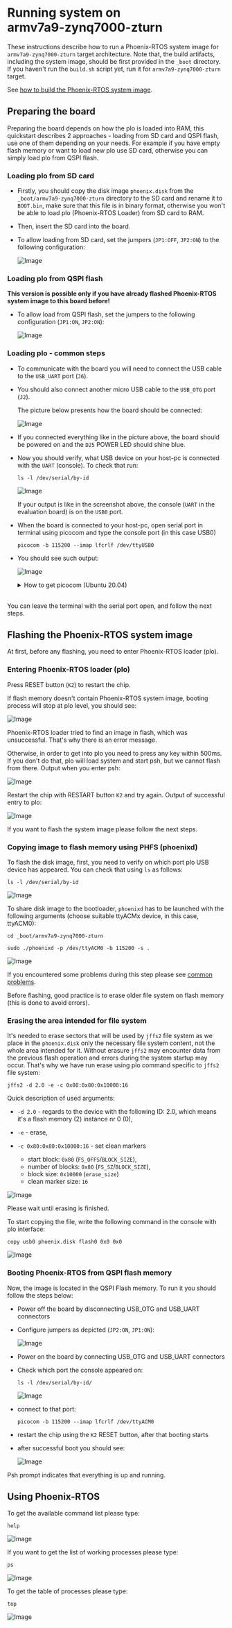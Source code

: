 # Running system on <nobr>armv7a9-zynq7000-zturn</nobr>

These instructions describe how to run a Phoenix-RTOS system image for `armv7a9-zynq7000-zturn` target architecture.
Note that, the build artifacts, including the system image, should be first provided in the `_boot` directory.
If you haven't run the `build.sh` script yet, run it for `armv7a9-zynq7000-zturn` target.

See [how to build the Phoenix-RTOS system image](../../building/index.md).

## Preparing the board

Preparing the board depends on how the plo is loaded into RAM, this quickstart describes 2 approaches - loading from SD
card and QSPI flash, use one of them depending on your needs. For example if you have empty flash memory or want to
load new plo use SD card, otherwise you can simply load plo from QSPI flash.

### Loading plo from SD card

- Firstly, you should copy the disk image `phoenix.disk` from the `_boot/armv7a9-zynq7000-zturn` directory to the SD
  card and rename it to `BOOT.bin`, make sure that this file is in binary format, otherwise you won't be able to load
  plo (Phoenix-RTOS Loader) from SD card to RAM.

- Then, insert the SD card into the board.

- To allow loading from SD card, set the jumpers (`JP1:OFF`, `JP2:ON`) to the following configuration:

  ![Image](_images/zynq7000-zturn-sd-boot.jpg)

### Loading plo from QSPI flash

**This version is possible only if you have already flashed Phoenix-RTOS system image to this board before!**

- To allow load from QSPI flash, set the jumpers to the following configuration (`JP1:ON`, `JP2:ON`):

  ![Image](_images/zynq7000-zturn-flash-boot.jpg)

### Loading plo - common steps

- To communicate with the board you will need to connect the USB cable to the `USB_UART` port (`J6`).

- You should also connect another micro USB cable to the `USB_OTG` port (`J2`).

  The picture below presents how the board should be connected:

  ![Image](_images/zynq7000-zturn-connections.jpg)

- If you connected everything like in the picture above, the board should be powered on and the `D25` POWER LED should
  shine blue.

- Now you should verify, what USB device on your host-pc is connected with the `UART` (console). To check that run:

  ```console
  ls -l /dev/serial/by-id
  ```

  ![Image](_images/zynq7000-zturn-ls.png)

  If your output is like in the screenshot above, the console (`UART` in the evaluation board) is on the `USB0` port.

- When the board is connected to your host-pc, open serial port in terminal using picocom and type the console port
  (in this case USB0)

  ```console
  picocom -b 115200 --imap lfcrlf /dev/ttyUSB0
  ```

- You should see such output:
  
  ![Image](_images/zynq7000-zturn-picocom.png)

  <details>
  <summary>How to get picocom (Ubuntu 20.04)</summary>

  ```console
  sudo apt-get update && \
  sudo apt-get install picocom
  ```

  To use picocom without sudo privileges run this command and then restart:

  ```console
  sudo usermod -a -G dialout <yourname>
  ```

  </details>
  </br>

You can leave the terminal with the serial port open, and follow the next steps.

## Flashing the Phoenix-RTOS system image

At first, before any flashing, you need to enter Phoenix-RTOS loader (plo).

### Entering Phoenix-RTOS loader (plo)

Press RESET button (`K2`) to restart the chip.

If flash memory doesn't contain Phoenix-RTOS system image, booting process will stop at plo level, you should see:

![Image](_images/zynq7000-zturn-magic.png)

Phoenix-RTOS loader tried to find an image in flash, which was unsuccessful. That's why there is an error message.

Otherwise, in order to get into plo you need to press any key within 500ms. If you don't do that, plo will load system
and start psh, but we cannot flash from there. Output when you enter psh:

![Image](_images/zynq7000-zturn-psh.png)

Restart the chip with RESTART button `K2` and try again. Output of successful entry to plo:

![Image](_images/zynq7000-zturn-plo.png)

If you want to flash the system image please follow the next steps.

### Copying image to flash memory using PHFS (phoenixd)

To flash the disk image, first, you need to verify on which port plo USB device has appeared. You can check that using
`ls` as follows:

```console
ls -l /dev/serial/by-id
```

![Image](_images/zynq7000-ls-2.png)

To share disk image to the bootloader, `phoenixd` has to be launched with the following arguments (choose suitable
ttyACMx device, in this case, ttyACM0):

```console
cd _boot/armv7a9-zynq7000-zturn
```

```console
sudo ./phoenixd -p /dev/ttyACM0 -b 115200 -s .
```

![Image](_images/zynq7000-zturn-phoenixd.png)

If you encountered some problems during this step please see
[common problems](index.md#common-problems-on-zynq7000-boards).

Before flashing, good practice is to erase older file system on flash memory (this is done to avoid errors).

### Erasing the area intended for file system

It's needed to erase sectors that will be used by `jffs2` file system as we place in the `phoenix.disk`
 only the necessary file system content, not the whole area intended for it.
Without erasure `jffs2` may encounter data from the previous flash operation and errors
 during the system startup may occur.
That's why we have run erase using plo command specific to `jffs2` file system:

```console
jffs2 -d 2.0 -e -c 0x80:0x80:0x10000:16
```

Quick description of used arguments:

- `-d 2.0` - regards to the device with the following ID: 2.0, which means it's a flash memory (2) instance nr 0 (0),

- `-e` - erase,

- `-c 0x80:0x80:0x10000:16` - set clean markers
  - start block: `0x80` (`FS_OFFS`/`BLOCK_SIZE`),
  - number of blocks: `0x80` (`FS_SZ`/`BLOCK_SIZE`),
  - block size: `0x10000` (`erase_size`)
  - clean marker size: `16`

![Image](_images/zynq7000-zturn-plo-erase.png)

Please wait until erasing is finished.

To start copying the file, write the following command in the console with plo interface:

```console
copy usb0 phoenix.disk flash0 0x0 0x0
```

![Image](_images/zynq7000-plo-copy.png)

### Booting Phoenix-RTOS from QSPI flash memory

Now, the image is located in the QSPI Flash memory.
To run it you should follow the steps below:

- Power off the board by disconnecting USB_OTG and USB_UART connectors

- Configure jumpers as depicted (`JP2:ON`, `JP1:ON`):

  ![Image](_images/zynq7000-zturn-flash-boot.jpg)

- Power on the board by connecting USB_OTG and USB_UART connectors

- Check which port the console appeared on:

  ```console
  ls -l /dev/serial/by-id/
  ```

  ![Image](_images/zynq7000-ls-3.png)

- connect to that port:

  ```console
  picocom -b 115200 --imap lfcrlf /dev/ttyACM0
  ```

- restart the chip using the `K2` RESET button, after that booting starts

- after successful boot you should see:

  ![Image](_images/zynq7000-qspi-start.png)

Psh prompt indicates that everything is up and running.

## Using Phoenix-RTOS

To get the available command list please type:

```console
help
```

![Image](_images/zynq7000-help.png)

If you want to get the list of working processes please type:

```console
ps
```

![Image](_images/zynq7000-ps.png)

To get the table of processes please type:

```console
top
```

![Image](_images/zynq7000-top.png)
